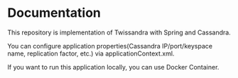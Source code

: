 # Documentation

This repository is implementation of Twissandra with Spring and Cassandra.

You can configure application properties(Cassandra IP/port/keyspace name, replication factor, etc.) via applicationContext.xml.

If you want to run this application locally, you can use Docker Container.
